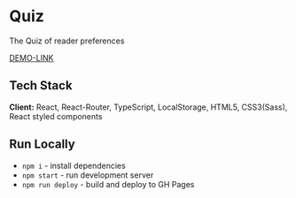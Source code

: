 # Quiz

The Quiz of reader preferences

[DEMO-LINK](https://anna-borodaienko.github.io/quiz-app/) 

## Tech Stack

**Client:** React, React-Router, TypeScript, LocalStorage, HTML5, CSS3(Sass), React styled components

## Run Locally

- `npm i` - install dependencies
- `npm start` - run development server
- `npm run deploy` - build and deploy to GH Pages